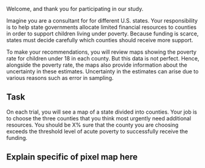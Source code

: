 Welcome, and thank you for participating in our study.

Imagine you are a consultant for for different U.S. states. Your responsibility is to help state governments allocate limited financial resources to counties in order to support children living under poverty. Because funding is scarce, states must decide carefully which counties should receive more support.

To make your recommendations, you will review maps showing the poverty rate for children under 18 in each county. But this data is not perfect. Hence, alongside the poverty rate, the maps also provide information about the uncertainty in these estimates. Uncertainty in the estimates can arise due to various reasons such as error in sampling. 

## Task
On each trial, you will see a map of a state divided into counties. Your job is to choose the three counties that you think most urgently need additional resources. You should be X% sure that the county you are choosing exceeds the threshold level of acute poverty to successfully receive the funding.

## Explain specific of pixel map here
